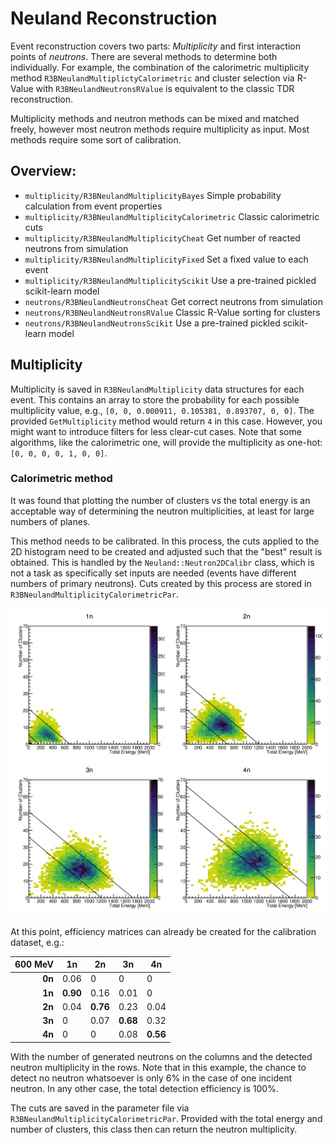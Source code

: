 # Neuland Reconstruction

Event reconstruction covers two parts: *Multiplicity* and first interaction points of *neutrons*. There are several methods to determine both individually. For example, the combination of the calorimetric multiplicity method `R3BNeulandMultiplictyCalorimetric` and cluster selection via R-Value with `R3BNeulandNeutronsRValue` is equivalent to the classic TDR reconstruction.

Multiplicity methods and neutron methods can be mixed and matched freely, however most neutron methods require multiplicity as input. Most methods require some sort of calibration.


## Overview:

- `multiplicity/R3BNeulandMultiplicityBayes` Simple probability calculation from event properties
- `multiplicity/R3BNeulandMultiplicityCalorimetric` Classic calorimetric cuts
- `multiplicity/R3BNeulandMultiplicityCheat` Get number of reacted neutrons from simulation
- `multiplicity/R3BNeulandMultiplicityFixed` Set a fixed value to each event
- `multiplicity/R3BNeulandMultiplicityScikit` Use a pre-trained pickled scikit-learn model
- `neutrons/R3BNeulandNeutronsCheat` Get correct neutrons from simulation
- `neutrons/R3BNeulandNeutronsRValue` Classic R-Value sorting for clusters
- `neutrons/R3BNeulandNeutronsScikit` Use a pre-trained pickled scikit-learn model


## Multiplicity

Multiplicity is saved in `R3BNeulandMultiplicity` data structures for each event. This contains an array to store the probability for each possible multiplicity value, e.g., `[0, 0, 0.000911, 0.105381, 0.893707, 0, 0]`. The provided `GetMultiplicity` method would return `4` in this case. However, you might want to introduce filters for less clear-cut cases.
Note that some algorithms, like the calorimetric one, will provide the multiplicity as one-hot: `[0, 0, 0, 0, 1, 0, 0]`.


### Calorimetric method

It was found that plotting the number of clusters vs the total energy is an acceptable way of determining the neutron multiplicities, at least for large numbers of planes.

This method needs to be calibrated. In this process, the cuts applied to the 2D histogram need to be created and adjusted such that the "best" result is obtained. This is handled by the `Neuland::Neutron2DCalibr` class, which is not a task as specifically set inputs are needed (events have different numbers of primary neutrons). Cuts created by this process are stored in `R3BNeulandMultiplicityCalorimetricPar`.

![Example of 2D Cuts](../docs/1400cm_30dp.neutroncuts.png "2D neutron cuts example for 30 double planes")

At this point, efficiency matrices can already be created for the calibration dataset, e.g.:

| 600 MeV |  1n       |  2n       |  3n       |  4n       |
|--------:|-----------|-----------|-----------|-----------|
| **0n**  |  0.06     |  0        |  0        |  0        |
| **1n**  |  **0.90** |  0.16     |  0.01     |  0        |
| **2n**  |  0.04     |  **0.76** |  0.23     |  0.04     |
| **3n**  |  0        |  0.07     |  **0.68** |  0.32     |
| **4n**  |  0        |  0        |  0.08     |  **0.56** |

With the number of generated neutrons on the columns and the detected neutron multiplicity in the rows. Note that in this example, the chance to detect no neutron whatsoever is only 6% in the case of one incident neutron. In any other case, the total detection efficiency is 100%.

The cuts are saved in the parameter file via `R3BNeulandMultiplicityCalorimetricPar`. Provided with the total energy and number of clusters, this class then can return the neutron multiplicity.

